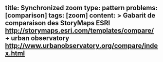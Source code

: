title: Synchronized zoom
type: pattern
problems: [comparison]
tags: [zoom]
content: >
    Gabarit de comparaison des StoryMaps ESRI
    http://storymaps.esri.com/templates/compare/
    + urban observatory
    http://www.urbanobservatory.org/compare/index.html
---

